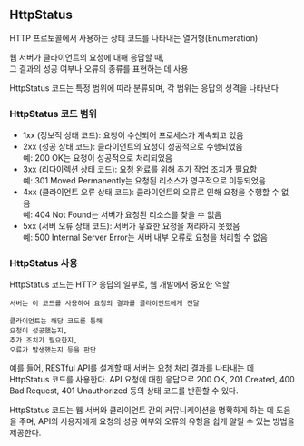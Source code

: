 ## HttpStatus

HTTP 프로토콜에서 사용하는 상태 코드를 나타내는 열거형(Enumeration)

웹 서버가 클라이언트의 요청에 대해 응답할 때,  
그 결과의 성공 여부나 오류의 종류를 표현하는 데 사용

HttpStatus 코드는 특정 범위에 따라 분류되며, 각 범위는 응답의 성격을 나타낸다

### HttpStatus 코드 범위

- 1xx (정보적 상태 코드): 요청이 수신되어 프로세스가 계속되고 있음
- 2xx (성공 상태 코드): 클라이언트의 요청이 성공적으로 수행되었음  
  예: 200 OK는 요청이 성공적으로 처리되었음
- 3xx (리다이렉션 상태 코드): 요청 완료를 위해 추가 작업 조치가 필요함  
  예: 301 Moved Permanently는 요청된 리소스가 영구적으로 이동되었음
- 4xx (클라이언트 오류 상태 코드): 클라이언트의 오류로 인해 요청을 수행할 수 없음  
  예: 404 Not Found는 서버가 요청된 리소스를 찾을 수 없음
- 5xx (서버 오류 상태 코드): 서버가 유효한 요청을 처리하지 못했음  
  예: 500 Internal Server Error는 서버 내부 오류로 요청을 처리할 수 없음

### HttpStatus 사용

HttpStatus 코드는 HTTP 응답의 일부로, 웹 개발에서 중요한 역할

    서버는 이 코드를 사용하여 요청의 결과를 클라이언트에게 전달

    클라이언트는 해당 코드를 통해
    요청이 성공했는지,
    추가 조치가 필요한지,
    오류가 발생했는지 등을 판단

예를 들어, RESTful API를 설계할 때 서버는 요청 처리 결과를 나타내는 데 HttpStatus 코드를 사용한다. API 요청에 대한 응답으로 200 OK, 201 Created, 400 Bad Request, 401 Unauthorized 등의 상태 코드를 반환할 수 있다.

HttpStatus 코드는 웹 서버와 클라이언트 간의 커뮤니케이션을 명확하게 하는 데 도움을 주며, API의 사용자에게 요청의 성공 여부와 오류의 유형을 쉽게 알릴 수 있는 방법을 제공한다.
